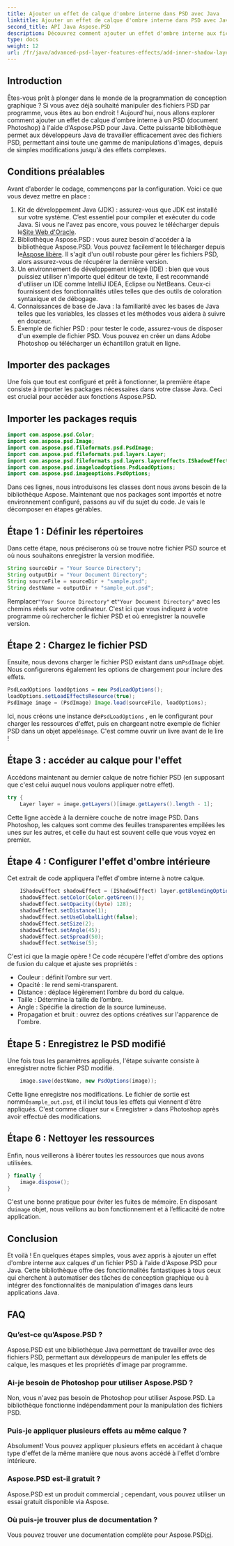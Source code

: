 ```yaml
---
title: Ajouter un effet de calque d'ombre interne dans PSD avec Java
linktitle: Ajouter un effet de calque d'ombre interne dans PSD avec Java
second_title: API Java Aspose.PSD
description: Découvrez comment ajouter un effet d'ombre interne aux fichiers PSD à l'aide d'Aspose.PSD pour Java avec ce didacticiel étape par étape, comprenant des conseils et des bonnes pratiques.
type: docs
weight: 12
url: /fr/java/advanced-psd-layer-features-effects/add-inner-shadow-layer-effect-psd/
---
```

## Introduction
Êtes-vous prêt à plonger dans le monde de la programmation de conception graphique ? Si vous avez déjà souhaité manipuler des fichiers PSD par programme, vous êtes au bon endroit ! Aujourd'hui, nous allons explorer comment ajouter un effet de calque d'ombre interne à un PSD (document Photoshop) à l'aide d'Aspose.PSD pour Java. Cette puissante bibliothèque permet aux développeurs Java de travailler efficacement avec des fichiers PSD, permettant ainsi toute une gamme de manipulations d'images, depuis de simples modifications jusqu'à des effets complexes.
## Conditions préalables
Avant d'aborder le codage, commençons par la configuration. Voici ce que vous devez mettre en place :
1.  Kit de développement Java (JDK) : assurez-vous que JDK est installé sur votre système. C’est essentiel pour compiler et exécuter du code Java. Si vous ne l'avez pas encore, vous pouvez le télécharger depuis le[Site Web d'Oracle](https://www.oracle.com/java/technologies/javase-jdk11-downloads.html).
2. Bibliothèque Aspose.PSD : vous aurez besoin d'accéder à la bibliothèque Aspose.PSD. Vous pouvez facilement le télécharger depuis le[Aspose libère](https://releases.aspose.com/psd/java/). Il s'agit d'un outil robuste pour gérer les fichiers PSD, alors assurez-vous de récupérer la dernière version.
3. Un environnement de développement intégré (IDE) : bien que vous puissiez utiliser n'importe quel éditeur de texte, il est recommandé d'utiliser un IDE comme IntelliJ IDEA, Eclipse ou NetBeans. Ceux-ci fournissent des fonctionnalités utiles telles que des outils de coloration syntaxique et de débogage.
4. Connaissances de base de Java : la familiarité avec les bases de Java telles que les variables, les classes et les méthodes vous aidera à suivre en douceur.
5. Exemple de fichier PSD : pour tester le code, assurez-vous de disposer d'un exemple de fichier PSD. Vous pouvez en créer un dans Adobe Photoshop ou télécharger un échantillon gratuit en ligne.
## Importer des packages
Une fois que tout est configuré et prêt à fonctionner, la première étape consiste à importer les packages nécessaires dans votre classe Java. Ceci est crucial pour accéder aux fonctions Aspose.PSD. 
## Importer les packages requis
```java
import com.aspose.psd.Color;
import com.aspose.psd.Image;
import com.aspose.psd.fileformats.psd.PsdImage;
import com.aspose.psd.fileformats.psd.layers.Layer;
import com.aspose.psd.fileformats.psd.layers.layereffects.IShadowEffect;
import com.aspose.psd.imageloadoptions.PsdLoadOptions;
import com.aspose.psd.imageoptions.PsdOptions;
```
Dans ces lignes, nous introduisons les classes dont nous avons besoin de la bibliothèque Aspose.
Maintenant que nos packages sont importés et notre environnement configuré, passons au vif du sujet du code. Je vais le décomposer en étapes gérables.
## Étape 1 : Définir les répertoires
Dans cette étape, nous préciserons où se trouve notre fichier PSD source et où nous souhaitons enregistrer la version modifiée. 
```java
String sourceDir = "Your Source Directory";
String outputDir = "Your Document Directory";
String sourceFile = sourceDir + "sample.psd";
String destName = outputDir + "sample_out.psd";
```
 Remplacer`"Your Source Directory"` et`"Your Document Directory"` avec les chemins réels sur votre ordinateur. C'est ici que vous indiquez à votre programme où rechercher le fichier PSD et où enregistrer la nouvelle version.
## Étape 2 : Chargez le fichier PSD
 Ensuite, nous devons charger le fichier PSD existant dans un`PsdImage` objet. Nous configurerons également les options de chargement pour inclure des effets.
```java
PsdLoadOptions loadOptions = new PsdLoadOptions();
loadOptions.setLoadEffectsResource(true);
PsdImage image = (PsdImage) Image.load(sourceFile, loadOptions);
```
 Ici, nous créons une instance de`PsdLoadOptions` , en le configurant pour charger les ressources d'effet, puis en chargeant notre exemple de fichier PSD dans un objet appelé`image`. C'est comme ouvrir un livre avant de le lire !
## Étape 3 : accéder au calque pour l'effet
Accédons maintenant au dernier calque de notre fichier PSD (en supposant que c'est celui auquel nous voulons appliquer notre effet).
```java
try {
    Layer layer = image.getLayers()[image.getLayers().length - 1];
```
Cette ligne accède à la dernière couche de notre image PSD. Dans Photoshop, les calques sont comme des feuilles transparentes empilées les unes sur les autres, et celle du haut est souvent celle que vous voyez en premier.
## Étape 4 : Configurer l'effet d'ombre intérieure
Cet extrait de code appliquera l'effet d'ombre interne à notre calque. 
```java
    IShadowEffect shadowEffect = (IShadowEffect) layer.getBlendingOptions().getEffects()[0];
    shadowEffect.setColor(Color.getGreen());
    shadowEffect.setOpacity((byte) 128);
    shadowEffect.setDistance(1);
    shadowEffect.setUseGlobalLight(false);
    shadowEffect.setSize(2);
    shadowEffect.setAngle(45);
    shadowEffect.setSpread(50);
    shadowEffect.setNoise(5);
```
C'est ici que la magie opère ! Ce code récupère l'effet d'ombre des options de fusion du calque et ajuste ses propriétés :
- Couleur : définit l’ombre sur vert.
- Opacité : le rend semi-transparent.
- Distance : déplace légèrement l’ombre du bord du calque.
- Taille : Détermine la taille de l’ombre.
- Angle : Spécifie la direction de la source lumineuse.
- Propagation et bruit : ouvrez des options créatives sur l'apparence de l'ombre.
## Étape 5 : Enregistrez le PSD modifié
Une fois tous les paramètres appliqués, l'étape suivante consiste à enregistrer notre fichier PSD modifié.
```java
    image.save(destName, new PsdOptions(image));
```
Cette ligne enregistre nos modifications. Le fichier de sortie est nommé`sample_out.psd`, et il inclut tous les effets qui viennent d'être appliqués. C'est comme cliquer sur « Enregistrer » dans Photoshop après avoir effectué des modifications.
## Étape 6 : Nettoyer les ressources
Enfin, nous veillerons à libérer toutes les ressources que nous avons utilisées.
```java
} finally {
    image.dispose();
}
```
 C'est une bonne pratique pour éviter les fuites de mémoire. En disposant du`image` objet, nous veillons au bon fonctionnement et à l’efficacité de notre application.
## Conclusion
Et voilà ! En quelques étapes simples, vous avez appris à ajouter un effet d'ombre interne aux calques d'un fichier PSD à l'aide d'Aspose.PSD pour Java. Cette bibliothèque offre des fonctionnalités fantastiques à tous ceux qui cherchent à automatiser des tâches de conception graphique ou à intégrer des fonctionnalités de manipulation d'images dans leurs applications Java. 

## FAQ
### Qu’est-ce qu’Aspose.PSD ?  
Aspose.PSD est une bibliothèque Java permettant de travailler avec des fichiers PSD, permettant aux développeurs de manipuler les effets de calque, les masques et les propriétés d'image par programme.
### Ai-je besoin de Photoshop pour utiliser Aspose.PSD ?  
Non, vous n'avez pas besoin de Photoshop pour utiliser Aspose.PSD. La bibliothèque fonctionne indépendamment pour la manipulation des fichiers PSD.
### Puis-je appliquer plusieurs effets au même calque ?  
Absolument! Vous pouvez appliquer plusieurs effets en accédant à chaque type d'effet de la même manière que nous avons accédé à l'effet d'ombre intérieure.
### Aspose.PSD est-il gratuit ?  
Aspose.PSD est un produit commercial ; cependant, vous pouvez utiliser un essai gratuit disponible via Aspose.
### Où puis-je trouver plus de documentation ?  
 Vous pouvez trouver une documentation complète pour Aspose.PSD[ici](https://reference.aspose.com/psd/java/).